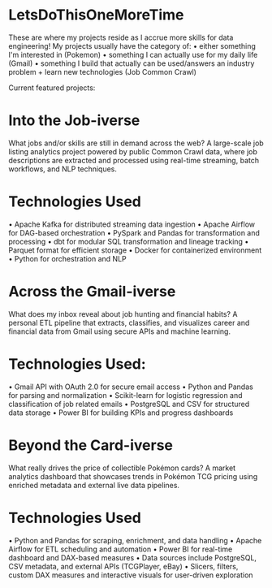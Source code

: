 # LetsDoThisOneMoreTime
These are where my projects reside as I accrue more skills for data engineering! My projects usually have the category of:
• either something I'm interested in (Pokemon)
• something I can actually use for my daily life (Gmail)
• something I build that actually can be used/answers an industry problem + learn new technologies (Job Common Crawl)

Current featured projects:

# Into the Job-iverse
What jobs and/or skills are still in demand across the web?
A large-scale job listing analytics project powered by public Common Crawl data, where job descriptions are extracted and processed using real-time streaming, batch workflows, and NLP techniques.

# Technologies Used
•	Apache Kafka for distributed streaming data ingestion
•	Apache Airflow for DAG-based orchestration
•	PySpark and Pandas for transformation and processing
•	dbt for modular SQL transformation and lineage tracking
•	Parquet format for efficient storage
•	Docker for containerized environment
•	Python for orchestration and NLP

# Across the Gmail-iverse
What does my inbox reveal about job hunting and financial habits?
A personal ETL pipeline that extracts, classifies, and visualizes career and financial data from Gmail using secure APIs and machine learning.

# Technologies Used:
•	Gmail API with OAuth 2.0 for secure email access
•	Python and Pandas for parsing and normalization
•	Scikit-learn for logistic regression and classification of job related emails
•	PostgreSQL and CSV for structured data storage
•	Power BI for building KPIs and progress dashboards


# Beyond the Card-iverse
What really drives the price of collectible Pokémon cards?
A market analytics dashboard that showcases trends in Pokémon TCG pricing using enriched metadata and external live data pipelines.

# Technologies Used
•	Python and Pandas for scraping, enrichment, and data handling
•	Apache Airflow for ETL scheduling and automation
•	Power BI for real-time dashboard and DAX-based measures
•	Data sources include PostgreSQL, CSV metadata, and external APIs (TCGPlayer, eBay)
•	Slicers, filters, custom DAX measures and interactive visuals for user-driven exploration

